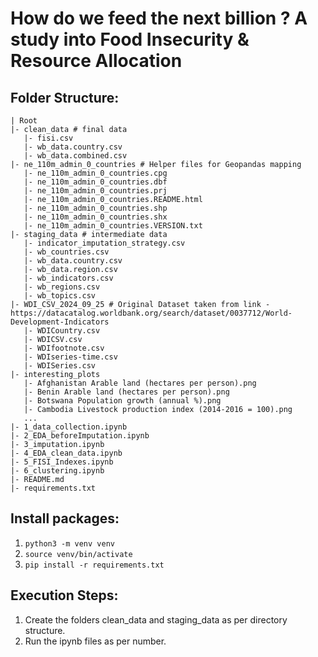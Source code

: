 # How do we feed the next billion ?​ A study into Food Insecurity & Resource Allocation

## Folder Structure:

```
| Root
|- clean_data # final data
   |- fisi.csv
   |- wb_data.country.csv
   |- wb_data.combined.csv
|- ne_110m_admin_0_countries # Helper files for Geopandas mapping
   |- ne_110m_admin_0_countries.cpg
   |- ne_110m_admin_0_countries.dbf
   |- ne_110m_admin_0_countries.prj
   |- ne_110m_admin_0_countries.README.html
   |- ne_110m_admin_0_countries.shp
   |- ne_110m_admin_0_countries.shx
   |- ne_110m_admin_0_countries.VERSION.txt
|- staging_data # intermediate data
   |- indicator_imputation_strategy.csv
   |- wb_countries.csv
   |- wb_data.country.csv
   |- wb_data.region.csv
   |- wb_indicators.csv
   |- wb_regions.csv
   |- wb_topics.csv
|- WDI_CSV_2024_09_25 # Original Dataset taken from link - https://datacatalog.worldbank.org/search/dataset/0037712/World-Development-Indicators
   |- WDICountry.csv
   |- WDICSV.csv
   |- WDIfootnote.csv
   |- WDIseries-time.csv
   |- WDISeries.csv
|- interesting_plots
   |- Afghanistan Arable land (hectares per person).png
   |- Benin Arable land (hectares per person).png
   |- Botswana Population growth (annual %).png
   |- Cambodia Livestock production index (2014-2016 = 100).png
   ...
|- 1_data_collection.ipynb
|- 2_EDA_beforeImputation.ipynb
|- 3_imputation.ipynb
|- 4_EDA_clean_data.ipynb
|- 5_FISI_Indexes.ipynb
|- 6_clustering.ipynb
|- README.md
|- requirements.txt
```

## Install packages:

1. `python3 -m venv venv`
2. `source venv/bin/activate`
3. `pip install -r requirements.txt`

## Execution Steps:

1. Create the folders clean_data and staging_data as per directory structure.
2. Run the ipynb files as per number.